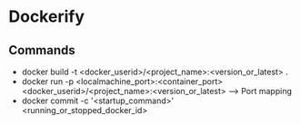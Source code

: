 # Dockerify

## Commands

- docker build -t <docker_userid>/<project_name>:<version_or_latest> .
- docker run -p <localmachine_port>:<container_port> <docker_userid>/<project_name>:<version_or_latest> --> Port mapping
- docker commit -c '<startup_command>' <running_or_stopped_docker_id>
